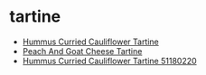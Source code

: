 # tartine

 * [Hummus Curried Cauliflower Tartine](../../index/h/hummus-curried-cauliflower-tartine-51180220.json)
 * [Peach And Goat Cheese Tartine](../../index/p/peach-and-goat-cheese-tartine.json)
 * [Hummus Curried Cauliflower Tartine 51180220](../../index/h/hummus-curried-cauliflower-tartine-51180220.json)
